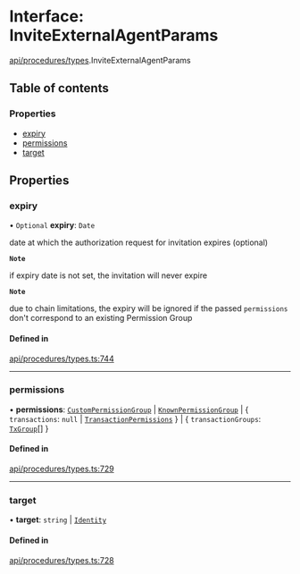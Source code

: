 # Interface: InviteExternalAgentParams

[api/procedures/types](../wiki/api.procedures.types).InviteExternalAgentParams

## Table of contents

### Properties

- [expiry](../wiki/api.procedures.types.InviteExternalAgentParams#expiry)
- [permissions](../wiki/api.procedures.types.InviteExternalAgentParams#permissions)
- [target](../wiki/api.procedures.types.InviteExternalAgentParams#target)

## Properties

### expiry

• `Optional` **expiry**: `Date`

date at which the authorization request for invitation expires (optional)

**`Note`**

 if expiry date is not set, the invitation will never expire

**`Note`**

 due to chain limitations, the expiry will be ignored if the passed `permissions` don't correspond to an existing Permission Group

#### Defined in

[api/procedures/types.ts:744](https://github.com/PolymeshAssociation/polymesh-sdk/blob/339b7503/src/api/procedures/types.ts#L744)

___

### permissions

• **permissions**: [`CustomPermissionGroup`](../wiki/api.entities.CustomPermissionGroup.CustomPermissionGroup) \| [`KnownPermissionGroup`](../wiki/api.entities.KnownPermissionGroup.KnownPermissionGroup) \| { `transactions`: ``null`` \| [`TransactionPermissions`](../wiki/types.TransactionPermissions)  } \| { `transactionGroups`: [`TxGroup`](../wiki/types.TxGroup)[]  }

#### Defined in

[api/procedures/types.ts:729](https://github.com/PolymeshAssociation/polymesh-sdk/blob/339b7503/src/api/procedures/types.ts#L729)

___

### target

• **target**: `string` \| [`Identity`](../wiki/api.entities.Identity.Identity)

#### Defined in

[api/procedures/types.ts:728](https://github.com/PolymeshAssociation/polymesh-sdk/blob/339b7503/src/api/procedures/types.ts#L728)
